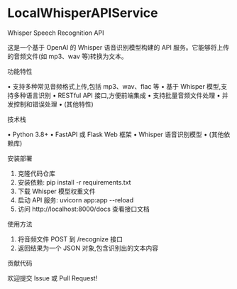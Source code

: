 # LocalWhisperAPIService
Whisper Speech Recognition API

这是一个基于 OpenAI 的 Whisper 语音识别模型构建的 API 服务。它能够将上传的音频文件(如 mp3、wav 等)转换为文本。

功能特性

• 支持多种常见音频格式上传,包括 mp3、wav、flac 等
• 基于 Whisper 模型,支持多种语言识别
• RESTful API 接口,方便前端集成
• 支持批量音频文件处理
• 并发控制和错误处理
• (其他特性)

技术栈

• Python 3.8+
• FastAPI 或 Flask Web 框架
• Whisper 语音识别模型
• (其他依赖库)

安装部署

1. 克隆代码仓库
2. 安装依赖: pip install -r requirements.txt
3. 下载 Whisper 模型权重文件
4. 启动 API 服务: uvicorn app:app --reload
5. 访问 http://localhost:8000/docs 查看接口文档

使用方法

1. 将音频文件 POST 到 /recognize 接口
2. 返回结果为一个 JSON 对象,包含识别出的文本内容

贡献代码

欢迎提交 Issue 或 Pull Request!
